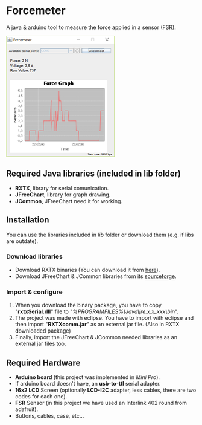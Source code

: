 # Forcemeter
A java & arduino tool to measure the force applied in a sensor (FSR).

![Running screenshot](/screenshots/connected_small.png)
## Required Java libraries (included in lib folder)
* **RXTX**, library for serial comunication.
* **JFreeChart**, library for graph drawing.
* **JCommon**, JFreeChart need it for working.

## Installation
You can use the libraries included in *lib* folder or download them (e.g. if libs are outdate).

### Download libraries
* Download RXTX binaries (You can download it from [here](http://rxtx.qbang.org/wiki/index.php/Download)).
* Download JFreeChart & JCommon libraries from its [sourceforge](https://sourceforge.net/projects/jfreechart/files/).

### Import & configure
1. When you download the binary package, you have to copy "**rxtxSerial.dll**" file to "*%PROGRAMFILES%\\Java\\jre.x.x_xxx\\bin*".
2. The project was made with eclipse. You have to import with eclipse and then import "**RXTXcomm.jar**" as an external jar file. (Also in RXTX downloaded package)
3. Finally, import the JFreeChart & JCommon needed libraries as an external jar files too.

## Required Hardware
* **Arduino board** (this project was implemented in *Mini Pro*).
* If arduino board doesn't have, an **usb-to-ttl** serial adapter.
* **16x2 LCD** Screen (optionally **LCD-I2C** adapter, less cables, there are two codes for each one).
* **FSR** Sensor (in this project we have used an Interlink 402 round from adafruit).
* Buttons, cables, case, etc...
